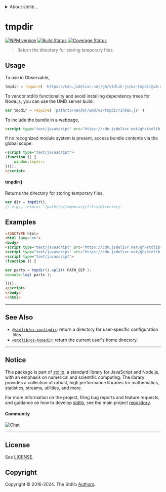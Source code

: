 <!--

@license Apache-2.0

Copyright (c) 2018 The Stdlib Authors.

Licensed under the Apache License, Version 2.0 (the "License");
you may not use this file except in compliance with the License.
You may obtain a copy of the License at

   http://www.apache.org/licenses/LICENSE-2.0

Unless required by applicable law or agreed to in writing, software
distributed under the License is distributed on an "AS IS" BASIS,
WITHOUT WARRANTIES OR CONDITIONS OF ANY KIND, either express or implied.
See the License for the specific language governing permissions and
limitations under the License.

-->


<details>
  <summary>
    About stdlib...
  </summary>
  <p>We believe in a future in which the web is a preferred environment for numerical computation. To help realize this future, we've built stdlib. stdlib is a standard library, with an emphasis on numerical and scientific computation, written in JavaScript (and C) for execution in browsers and in Node.js.</p>
  <p>The library is fully decomposable, being architected in such a way that you can swap out and mix and match APIs and functionality to cater to your exact preferences and use cases.</p>
  <p>When you use stdlib, you can be absolutely certain that you are using the most thorough, rigorous, well-written, studied, documented, tested, measured, and high-quality code out there.</p>
  <p>To join us in bringing numerical computing to the web, get started by checking us out on <a href="https://github.com/stdlib-js/stdlib">GitHub</a>, and please consider <a href="https://opencollective.com/stdlib">financially supporting stdlib</a>. We greatly appreciate your continued support!</p>
</details>

# tmpdir

[![NPM version][npm-image]][npm-url] [![Build Status][test-image]][test-url] [![Coverage Status][coverage-image]][coverage-url] <!-- [![dependencies][dependencies-image]][dependencies-url] -->

> Return the directory for storing temporary files.



<section class="usage">

## Usage

To use in Observable,

```javascript
tmpdir = require( 'https://cdn.jsdelivr.net/gh/stdlib-js/os-tmpdir@v0.2.0-umd/browser.js' )
```

To vendor stdlib functionality and avoid installing dependency trees for Node.js, you can use the UMD server build:

```javascript
var tmpdir = require( 'path/to/vendor/umd/os-tmpdir/index.js' )
```

To include the bundle in a webpage,

```html
<script type="text/javascript" src="https://cdn.jsdelivr.net/gh/stdlib-js/os-tmpdir@v0.2.0-umd/browser.js"></script>
```

If no recognized module system is present, access bundle contents via the global scope:

```html
<script type="text/javascript">
(function () {
    window.tmpdir;
})();
</script>
```

#### tmpdir()

Returns the directory for storing temporary files.

```javascript
var dir = tmpdir();
// e.g., returns '/path/to/temporary/files/directory'
```

</section>

<!-- /.usage -->

<section class="examples">

## Examples

<!-- eslint no-undef: "error" -->

```html
<!DOCTYPE html>
<html lang="en">
<body>
<script type="text/javascript" src="https://cdn.jsdelivr.net/gh/stdlib-js/constants-path-sep@umd/browser.js"></script>
<script type="text/javascript" src="https://cdn.jsdelivr.net/gh/stdlib-js/os-tmpdir@v0.2.0-umd/browser.js"></script>
<script type="text/javascript">
(function () {

var parts = tmpdir().split( PATH_SEP );
console.log( parts );

})();
</script>
</body>
</html>
```

</section>

<!-- /.examples -->



<!-- Section for related `stdlib` packages. Do not manually edit this section, as it is automatically populated. -->

<section class="related">

* * *

## See Also

-   <span class="package-name">[`@stdlib/os-configdir`][@stdlib/os/configdir]</span><span class="delimiter">: </span><span class="description">return a directory for user-specific configuration files.</span>
-   <span class="package-name">[`@stdlib/os-homedir`][@stdlib/os/homedir]</span><span class="delimiter">: </span><span class="description">return the current user's home directory.</span>

</section>

<!-- /.related -->

<!-- Section for all links. Make sure to keep an empty line after the `section` element and another before the `/section` close. -->


<section class="main-repo" >

* * *

## Notice

This package is part of [stdlib][stdlib], a standard library for JavaScript and Node.js, with an emphasis on numerical and scientific computing. The library provides a collection of robust, high performance libraries for mathematics, statistics, streams, utilities, and more.

For more information on the project, filing bug reports and feature requests, and guidance on how to develop [stdlib][stdlib], see the main project [repository][stdlib].

#### Community

[![Chat][chat-image]][chat-url]

---

## License

See [LICENSE][stdlib-license].


## Copyright

Copyright &copy; 2016-2024. The Stdlib [Authors][stdlib-authors].

</section>

<!-- /.stdlib -->

<!-- Section for all links. Make sure to keep an empty line after the `section` element and another before the `/section` close. -->

<section class="links">

[npm-image]: http://img.shields.io/npm/v/@stdlib/os-tmpdir.svg
[npm-url]: https://npmjs.org/package/@stdlib/os-tmpdir

[test-image]: https://github.com/stdlib-js/os-tmpdir/actions/workflows/test.yml/badge.svg?branch=v0.2.0
[test-url]: https://github.com/stdlib-js/os-tmpdir/actions/workflows/test.yml?query=branch:v0.2.0

[coverage-image]: https://img.shields.io/codecov/c/github/stdlib-js/os-tmpdir/main.svg
[coverage-url]: https://codecov.io/github/stdlib-js/os-tmpdir?branch=main

<!--

[dependencies-image]: https://img.shields.io/david/stdlib-js/os-tmpdir.svg
[dependencies-url]: https://david-dm.org/stdlib-js/os-tmpdir/main

-->

[chat-image]: https://img.shields.io/gitter/room/stdlib-js/stdlib.svg
[chat-url]: https://app.gitter.im/#/room/#stdlib-js_stdlib:gitter.im

[stdlib]: https://github.com/stdlib-js/stdlib

[stdlib-authors]: https://github.com/stdlib-js/stdlib/graphs/contributors

[cli-section]: https://github.com/stdlib-js/os-tmpdir#cli
[cli-url]: https://github.com/stdlib-js/os-tmpdir/tree/cli
[@stdlib/os-tmpdir]: https://github.com/stdlib-js/os-tmpdir/tree/main

[umd]: https://github.com/umdjs/umd
[es-module]: https://developer.mozilla.org/en-US/docs/Web/JavaScript/Guide/Modules

[deno-url]: https://github.com/stdlib-js/os-tmpdir/tree/deno
[deno-readme]: https://github.com/stdlib-js/os-tmpdir/blob/deno/README.md
[umd-url]: https://github.com/stdlib-js/os-tmpdir/tree/umd
[umd-readme]: https://github.com/stdlib-js/os-tmpdir/blob/umd/README.md
[esm-url]: https://github.com/stdlib-js/os-tmpdir/tree/esm
[esm-readme]: https://github.com/stdlib-js/os-tmpdir/blob/esm/README.md
[branches-url]: https://github.com/stdlib-js/os-tmpdir/blob/main/branches.md

[stdlib-license]: https://raw.githubusercontent.com/stdlib-js/os-tmpdir/main/LICENSE

<!-- <related-links> -->

[@stdlib/os/configdir]: https://github.com/stdlib-js/os-configdir/tree/umd

[@stdlib/os/homedir]: https://github.com/stdlib-js/os-homedir/tree/umd

<!-- </related-links> -->

</section>

<!-- /.links -->
